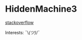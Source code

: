 # HiddenMachine3  
[stackoverflow](https://stackoverflow.com/users/16348170/hidden-machine)  

Interests: ¯⁠\⁠_⁠(⁠ツ⁠)⁠_⁠/⁠¯
